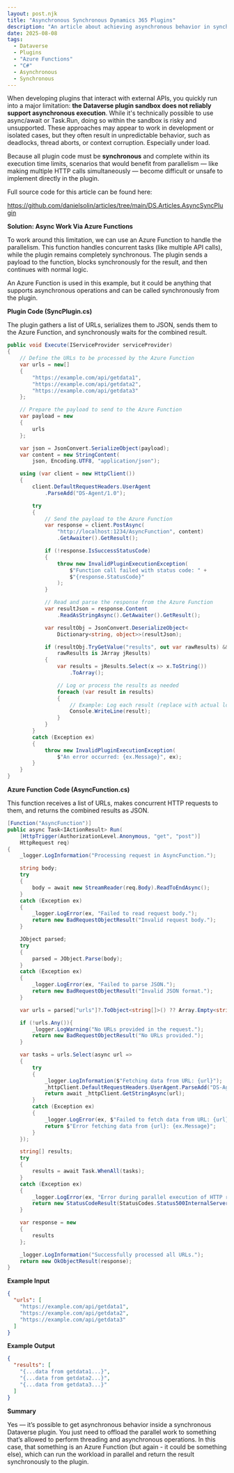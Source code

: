 ```yaml
---
layout: post.njk
title: "Asynchronous Synchronous Dynamics 365 Plugins"
description: "An article about achieving asynchronous behavior in synchronous Dataverse plugins using Azure Functions."
date: 2025-08-08
tags:
  - Dataverse
  - Plugins
  - "Azure Functions"
  - "C#"
  - Asynchronous
  - Synchronous
---
```


When developing plugins that interact with external APIs, you quickly run into a major limitation: **the Dataverse plugin sandbox does not reliably support asynchronous execution**. While it's technically possible to use async/await or Task.Run, doing so within the sandbox is risky and unsupported. These approaches may appear to work in development or isolated cases, but they often result in unpredictable behavior, such as deadlocks, thread aborts, or context corruption. Especially under load.

Because all plugin code must be **synchronous** and complete within its execution time limits, scenarios that would benefit from parallelism — like making multiple HTTP calls simultaneously — become difficult or unsafe to implement directly in the plugin.

Full source code for this article can be found here:

https://github.com/danielsolin/articles/tree/main/DS.Articles.AsyncSyncPlugin

**Solution: Async Work Via Azure Functions**

To work around this limitation, we can use an Azure Function to handle the parallelism. This function handles concurrent tasks (like multiple API calls), while the plugin remains completely synchronous. The plugin sends a payload to the function, blocks synchronously for the result, and then continues with normal logic.

An Azure Function is used in this example, but it could be anything that supports asynchronous operations and can be called synchronously from the plugin.

**Plugin Code (SyncPlugin.cs)**

The plugin gathers a list of URLs, serializes them to JSON, sends them to the Azure Function, and synchronously waits for the combined result.

```csharp
public void Execute(IServiceProvider serviceProvider)
{
    // Define the URLs to be processed by the Azure Function
    var urls = new[]
    {
        "https://example.com/api/getdata1",
        "https://example.com/api/getdata2",
        "https://example.com/api/getdata3"
    };

    // Prepare the payload to send to the Azure Function
    var payload = new
    {
        urls
    };

    var json = JsonConvert.SerializeObject(payload);
    var content = new StringContent(
        json, Encoding.UTF8, "application/json");

    using (var client = new HttpClient())
    {
        client.DefaultRequestHeaders.UserAgent
            .ParseAdd("DS-Agent/1.0");

        try
        {
            // Send the payload to the Azure Function
            var response = client.PostAsync(
                "http://localhost:1234/AsyncFunction", content)
                .GetAwaiter().GetResult();

            if (!response.IsSuccessStatusCode)
            {
                throw new InvalidPluginExecutionException(
                    $"Function call failed with status code: " +
                    $"{response.StatusCode}"
                );
            }

            // Read and parse the response from the Azure Function
            var resultJson = response.Content
                .ReadAsStringAsync().GetAwaiter().GetResult();

            var resultObj = JsonConvert.DeserializeObject<
                Dictionary<string, object>>(resultJson);

            if (resultObj.TryGetValue("results", out var rawResults) &&
                rawResults is JArray jResults)
            {
                var results = jResults.Select(x => x.ToString())
                    .ToArray();

                // Log or process the results as needed
                foreach (var result in results)
                {
                    // Example: Log each result (replace with actual logic)
                    Console.WriteLine(result);
                }
            }
        }
        catch (Exception ex)
        {
            throw new InvalidPluginExecutionException(
                $"An error occurred: {ex.Message}", ex);
        }
    }
}
```

**Azure Function Code (AsyncFunction.cs)**

This function receives a list of URLs, makes concurrent HTTP requests to them, and returns the combined results as JSON.

```csharp
[Function("AsyncFunction")]
public async Task<IActionResult> Run(
    [HttpTrigger(AuthorizationLevel.Anonymous, "get", "post")]
    HttpRequest req)
{
    _logger.LogInformation("Processing request in AsyncFunction.");

    string body;
    try
    {
        body = await new StreamReader(req.Body).ReadToEndAsync();
    }
    catch (Exception ex)
    {
        _logger.LogError(ex, "Failed to read request body.");
        return new BadRequestObjectResult("Invalid request body.");
    }

    JObject parsed;
    try
    {
        parsed = JObject.Parse(body);
    }
    catch (Exception ex)
    {
        _logger.LogError(ex, "Failed to parse JSON.");
        return new BadRequestObjectResult("Invalid JSON format.");
    }

    var urls = parsed["urls"]?.ToObject<string[]>() ?? Array.Empty<string>();

    if (!urls.Any()){
        _logger.LogWarning("No URLs provided in the request.");
        return new BadRequestObjectResult("No URLs provided.");
    }

    var tasks = urls.Select(async url =>
    {
        try
        {
            _logger.LogInformation($"Fetching data from URL: {url}");
            _httpClient.DefaultRequestHeaders.UserAgent.ParseAdd("DS-Agent/1.0");
            return await _httpClient.GetStringAsync(url);
        }
        catch (Exception ex)
        {
            _logger.LogError(ex, $"Failed to fetch data from URL: {url}");
            return $"Error fetching data from {url}: {ex.Message}";
        }
    });

    string[] results;
    try
    {
        results = await Task.WhenAll(tasks);
    }
    catch (Exception ex)
    {
        _logger.LogError(ex, "Error during parallel execution of HTTP requests.");
        return new StatusCodeResult(StatusCodes.Status500InternalServerError);
    }

    var response = new
    {
        results
    };

    _logger.LogInformation("Successfully processed all URLs.");
    return new OkObjectResult(response);
}
```

**Example Input**

```json
{
  "urls": [
    "https://example.com/api/getdata1",
    "https://example.com/api/getdata2",
    "https://example.com/api/getdata3"
  ]
}
```

**Example Output**

```json
{
  "results": [
    "{...data from getdata1...}",
    "{...data from getdata2...}",
    "{...data from getdata3...}"
  ]
}
```

**Summary**

Yes — it’s possible to get asynchronous behavior inside a synchronous Dataverse plugin. You just need to offload the parallel work to something that’s allowed to perform threading and asynchronous operations. In this case, that something is an Azure Function (but again - it could be something else), which can run the workload in parallel and return the result synchronously to the plugin.
